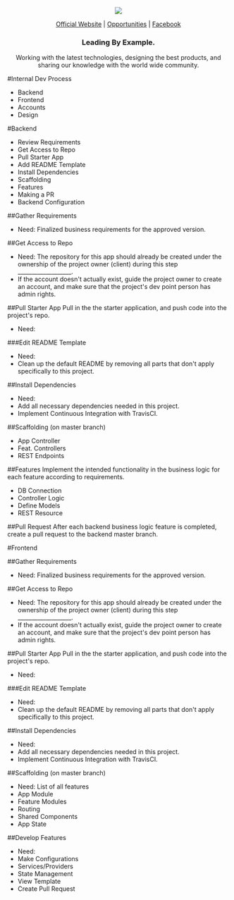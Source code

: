 <p align="center">
  <img src="https://github.com/openforge/main-website/blob/master/src/assets/logo-openforge.png?raw=true"/>
</p>
<p align="center">
  <a href="http://www.openforge.io/">Official Website</a> |
  <a href="http://www.openforge.io/opportunities">Opportunities</a> |
  <a href="https://www.facebook.com/OpenForgeUS/">Facebook</a>
</p>

<h3 align="center">
  Leading By Example.
</h3>

<p align="center">
  Working with the latest technologies, designing the best products, and sharing our knowledge with the world wide community.
</p>

#Internal Dev Process
- Backend
- Frontend
- Accounts
- Design

#Backend
- Review Requirements
- Get Access to Repo
- Pull Starter App
- Add README Template
- Install Dependencies
- Scaffolding
- Features
- Making a PR
- Backend Configuration

##Gather Requirements
- Need: Finalized business requirements for the approved version.

##Get Access to Repo
- Need: The repository for this app should already be created under the ownership of the project owner (client) during this step ___________________.
- If the account doesn't actually exist, guide the project owner to create an account, and make sure that the project's dev point person has admin rights.

##Pull Starter App
Pull in the the starter application, and push code into the project's repo.
- Need: 

###Edit README Template
- Need: 
- Clean up the default README by removing all parts that don't apply specifically to this project.

##Install Dependencies
- Need: 
- Add all necessary dependencies needed in this project.
- Implement Continuous Integration with TravisCI.

##Scaffolding (on master branch)
- App Controller
- Feat. Controllers
- REST Endpoints

##Features
Implement the intended functionality in the business logic for each feature according to requirements.
- DB Connection
- Controller Logic
- Define Models
- REST Resource

##Pull Request
After each backend business logic feature is completed, create a pull request to the backend master branch.

#Frontend

##Gather Requirements
- Need: Finalized business requirements for the approved version.

##Get Access to Repo
- Need: The repository for this app should already be created under the ownership of the project owner (client) during this step ___________________.
- If the account doesn't actually exist, guide the project owner to create an account, and make sure that the project's dev point person has admin rights.

##Pull Starter App
Pull in the the starter application, and push code into the project's repo.
- Need: 

###Edit README Template
- Need: 
- Clean up the default README by removing all parts that don't apply specifically to this project.

##Install Dependencies
- Need: 
- Add all necessary dependencies needed in this project.
- Implement Continuous Integration with TravisCI.

##Scaffolding (on master branch)
- Need: List of all features
- App Module
- Feature Modules
- Routing
- Shared Components
- App State

##Develop Features
- Need: 
- Make Configurations
- Services/Providers
- State Management
- View Template
- Create Pull Request